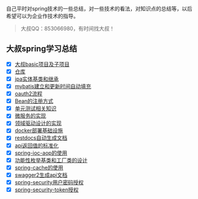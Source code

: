 自己平时对spring技术的一些总结，对一些技术的看法，对知识点的总结等，以后希望可以为企业作技术的指导。

> 大叔QQ：853066980，有时间找大叔！

## 大叔spring学习总结
* [x] [大叔basic项目及子项目](./document/basic-project.md)
* [x] [仓库](./document/repository.md)
* [x] [jpa实体基类和继承](./document/jpa.md)
* [x] [mybatis建立和更新时间自动填充](./document/mybatis.md)
* [x] [oauth2流程](./document/oauth2.md)
* [x] [Bean的注册方式](./document/bean.md)
* [x] [单元测试相关知识](./document/unit-test.md)
* [x] [微服务的实现](./document/micro-service.md)
* [x] [领域驱动设计的实现](./document/ddd.md)
* [x] [docker部署基础设施](./document/docker-infrastructure.md)
* [x] [restdocs自动生成文档](./document/restdocs.md)
* [x] [api返回值的标准化](./document/restful-responses.md)
* [x] [spring-ioc-aop的使用](./document/spring-ioc-aop.md)
* [x] [功能性枚举基类和工厂类的设计](./document/enum.md)
* [x] [spring-cache的使用](./document/cache.md)
* [x] [swagger2生成api文档](./document/swagger2.md)
* [x] [spring-security用户密码授权](./document/user-password-spring-security.md)
* [x] [spring-security-token授权](./document/token-spring-security.md)